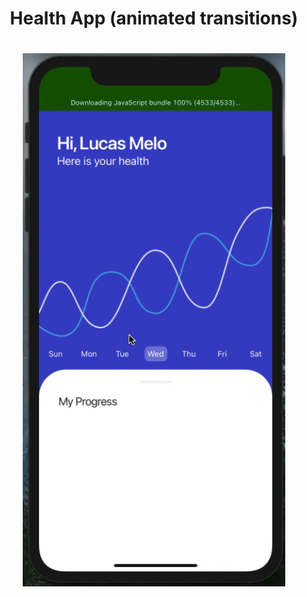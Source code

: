 
<h1 align="center">Health App (animated transitions)</h1>

<h1 align="center">
    <img src="https://github.com/LucasReinaldo/health-app/blob/master/assets/health-app.gif" alt="Home" width="420" />
</h1>
